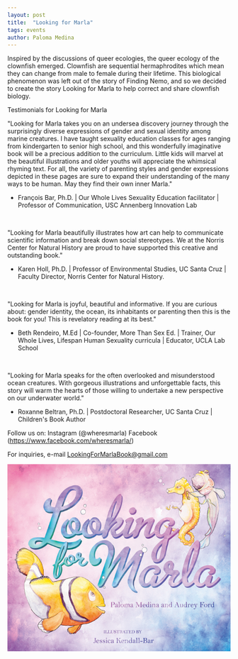 ```yaml
---
layout: post
title:  "Looking for Marla"
tags: events
author: Paloma Medina
---
```


Inspired by the discussions of queer ecologies, the queer ecology of the clownfish emerged. 
Clownfish are sequential hermaphrodites which mean they can change from male to female during their lifetime. 
This biological phenomenon was left out of the story of Finding Nemo, and so we decided to create the story Looking for Marla to help correct and share clownfish biology.  


Testimonials for Looking for Marla  


"Looking for Marla takes you on an undersea discovery journey through the surprisingly diverse expressions of gender and sexual identity among marine creatures. I have taught sexuality education classes for ages ranging from kindergarten to senior high school, and this wonderfully imaginative book will be a precious addition to the curriculum. Little kids will marvel at the beautiful illustrations and older youths will appreciate the whimsical rhyming text. For all, the variety of parenting styles and gender expressions depicted in these pages are sure to expand their understanding of the many ways to be human. May they find their own inner Marla."

-  François Bar, Ph.D. | Our Whole Lives Sexuality Education facilitator | Professor of Communication, USC Annenberg Innovation Lab

​

"Looking for Marla beautifully illustrates how art can help to communicate scientific information and break down social stereotypes. We at the Norris Center for Natural History are proud to have supported this creative and outstanding book."  

- Karen Holl, Ph.D. | Professor of Environmental Studies, UC Santa Cruz | Faculty Director, Norris Center for Natural History.

​

"Looking for Marla is joyful, beautiful and informative.  If you are curious about: gender identity, the ocean, its inhabitants or parenting then this is the book for you!  This is revelatory reading at its best."

- Beth Rendeiro, M.Ed | Co-founder, More Than Sex Ed. | Trainer, Our Whole Lives, Lifespan Human Sexuality curricula |  Educator, UCLA Lab School

​

"Looking for Marla speaks for the often overlooked and misunderstood ocean creatures. With gorgeous illustrations and unforgettable facts, this story will warm the hearts of those willing to undertake a new perspective on our underwater world."

- Roxanne Beltran, Ph.D. |  Postdoctoral Researcher, UC Santa Cruz | Children's Book Author


Follow us on: 
Instagram (@wheresmarla)
Facebook (https://www.facebook.com/wheresmarla/)

For inquiries, e-mail LookingForMarlaBook@gmail.com

![](/images/cover.PNG)
